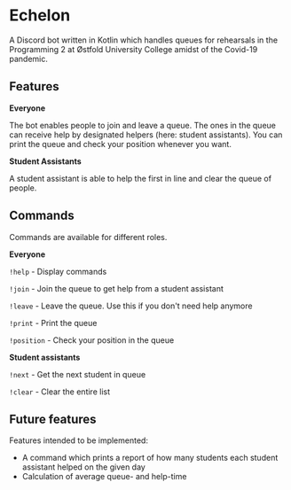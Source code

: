 # Echelon
<!-- div align="center">
//TODO: Legge inn test coverage, Kotlin versjon, Discord4J versjon og antall forks/stjerner?
  <p>
    <a href="https://discord.gg/bRCvFy9"><img src="https://discordapp.com/api/guilds/222078108977594368/embed.png" alt="Discord server" /></a>
    <a href="https://www.npmjs.com/package/discord.js"><img src="https://img.shields.io/npm/dt/discord.js.svg?maxAge=3600" alt="NPM downloads" /></a>
  </p>
</div -->

A Discord bot written in Kotlin which handles queues for rehearsals in the Programming 2 at Østfold University College amidst of the Covid-19 pandemic. 

## Features

__Everyone__

The bot enables people to join and leave a queue. The ones in the queue can receive help by designated helpers (here: student assistants). You can print the queue and check your position whenever you want. 

__Student Assistants__

A student assistant is able to help the first in line and clear the queue of people. 

## Commands

Commands are available for different roles. 

__Everyone__

`!help` - Display commands

`!join` - Join the queue to get help from a student assistant

`!leave` - Leave the queue. Use this if you don't need help anymore

`!print` - Print the queue

`!position` - Check your position in the queue

__Student assistants__

`!next` - Get the next student in queue

`!clear` - Clear the entire list

## Future features

Features intended to be implemented:

* A command which prints a report of how many students each student assistant helped on the given day
* Calculation of average queue- and help-time
